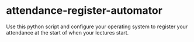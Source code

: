 # attendance-register-automator
Use this python script and configure your operating system to register your attendance at the start of when your lectures start.
